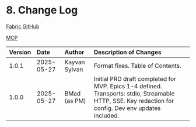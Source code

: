 # 8. Change Log

[Fabric GitHub][fabricGithubLink]

[MCP][MCP]

| Version | Date       | Author        | Description of Changes                                                                                                                               |
| :------ | :--------- | :------------ | :--------------------------------------------------------------------------------------------------------------------------------------------------- |
| 1.0.1   | 2025-05-27 | Kayvan Sylvan  | Format fixes. Table of Contents. |
| 1.0.0   | 2025-05-27 | BMad (as PM)  | Initial PRD draft completed for MVP. Epics 1-4 defined. Transports: stdio, Streamable HTTP, SSE. Key redaction for config. Dev env updates included. |

[fabricGithubLink]: https://github.com/danielmiessler/fabric
[MCP]: https://modelcontextprotocol.io/
